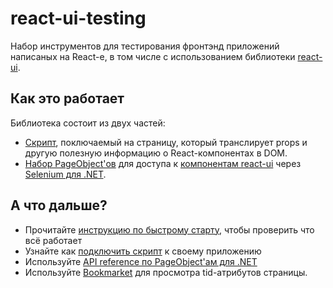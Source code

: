 # react-ui-testing

Набор инструментов для тестирования фронтэнд приложений написаных на React-е, в том числе с использованием библиотеки
[react-ui](https://github.com/skbkontur/retail-ui).

## Как это работает

Библиотека состоит из двух частей:

-   [Скрипт](#/expose-tids-to-dom), поключаемый на страницу, который транслирует props и другую полезную информацию о React-компонентах в DOM.
-   [Набор PageObject'ов](#/page-objects-dot-net) для доступа к [компонентам react-ui](https://github.com/skbkontur/retail-ui) через [Selenium для .NET](http://www.seleniumhq.org/docs/03_webdriver.jsp#c).

## А что дальше?

-   Прочитайте [инструкцию по быстрому старту](#/quick-start), чтобы проверить что всё работает
-   Узнайте как [подключить скрипт](#/expose-tids-to-dom) к своему приложению
-   Используйте [API reference по PageObject'ам для .NET](#/page-objects-dot-net)
-   Используйте [Bookmarket](#/bookmarklet) для просмотра tid-атрибутов страницы.
